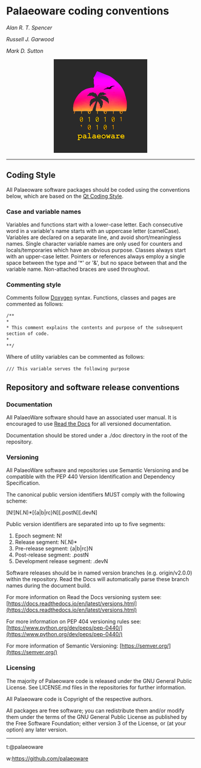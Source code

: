 # Palaeoware coding conventions

*Alan R. T. Spencer*

*Russell J. Garwood*

*Mark D. Sutton*

<p align="center">
  <img width="250" height="250" src="./resources/palaeoware_logo_square.png">
</p>

______

## Coding Style

All Palaeoware software packages should be coded using the conventions below, which are based on the [Qt Coding Style](https://wiki.qt.io/Qt_Coding_Style).

### Case and variable names

Variables and functions start with a lower-case letter. Each consecutive word in a variable's name starts with an uppercase letter (camelCase). Variables are declared on a separate line, and avoid short/meaningless names. Single character variable names are only used for counters and locals/temporaries which have an obvious purpose. Classes always start with an upper-case letter. Pointers or references always employ a single space between the type and '*' or '&', but no space between that and the variable name. Non-attached braces are used throughout.

### Commenting style

Comments follow [Doxygen](https://github.com/doxygen/doxygen) syntax. Functions, classes and pages are  commented as follows:

```
/**
*
* This comment explains the contents and purpose of the subsequent section of code.
*
**/
```
Where of utility variables can be commented as follows:

`/// This variable serves the following purpose`

## Repository and software release conventions

### Documentation

All PalaeoWare software should have an associated user manual. It is encouraged to use [Read the Docs](https://readthedocs.org/) for all versioned documentation.

Documentation should be stored under a ./doc directory in the root of the repository.

### Versioning

All PalaeoWare software and repositories use Semantic Versioning and be compatible with the PEP 440 Version Identification and Dependency Specification.

The canonical public version identifiers MUST comply with the following scheme:

[N!]N(.N)*[{a|b|rc}N][.postN][.devN]

Public version identifiers are separated into up to five segments:

1. Epoch segment: N!
2. Release segment: N(.N)*
3. Pre-release segment: {a|b|rc}N
4. Post-release segment: .postN
5. Development release segment: .devN

Software releases should be in named version branches (e.g. origin/v2.0.0) within the repository. Read the Docs will automatically parse these branch names during the document build.

For more information on Read the Docs versioning system see: [https://docs.readthedocs.io/en/latest/versions.html](https://docs.readthedocs.io/en/latest/versions.html)

For more information on PEP 404 versioning rules see: [https://www.python.org/dev/peps/pep-0440/](https://www.python.org/dev/peps/pep-0440/)

For more information of Semantic Versioning: [https://semver.org/](https://semver.org/)

### Licensing

The majority of Palaeoware code is released under the GNU General Public License. See LICENSE.md files in the repositories for further information.

All Palaeoware code is Copyright of the respective authors.

All packages are free software; you can redistribute them and/or modify them under the terms of the GNU General Public License as published by the Free Software Foundation; either version 3 of the License, or (at your option) any later version.

_____

t:@palaeoware

w:https://github.com/palaeoware
